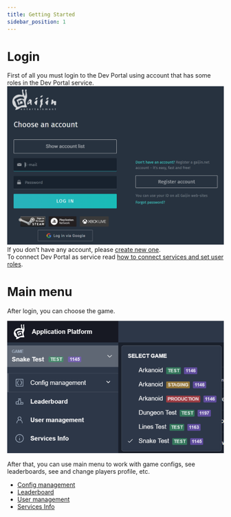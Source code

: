 ```yaml
---
title: Getting Started
sidebar_position: 1
---
```


# Login
First of all you must login to the Dev Portal using account that has some roles in the Dev Portal service.  
![Choose the game](./images/login.png)
If you don’t have any account, please [create new one](/).  
To connect Dev Portal as service read [how to connect services and set user roles](./../../newcomers-guide/services).  

# Main menu
After login, you can choose the game.

![Choose the game](./images/choose-game.png)

After that, you can use main menu to work with game configs, see leaderboards, see and change players profile, etc.

* [Config management](./configs-management)
* [Leaderboard](./leaderboard)
* [User management](./user-management)
* [Services Info](./services-info)